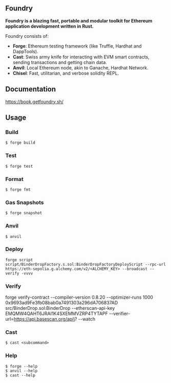 ## Foundry

**Foundry is a blazing fast, portable and modular toolkit for Ethereum application development written in Rust.**

Foundry consists of:

- **Forge**: Ethereum testing framework (like Truffle, Hardhat and DappTools).
- **Cast**: Swiss army knife for interacting with EVM smart contracts, sending transactions and getting chain data.
- **Anvil**: Local Ethereum node, akin to Ganache, Hardhat Network.
- **Chisel**: Fast, utilitarian, and verbose solidity REPL.

## Documentation

https://book.getfoundry.sh/

## Usage

### Build

```shell
$ forge build
```

### Test

```shell
$ forge test
```

### Format

```shell
$ forge fmt
```

### Gas Snapshots

```shell
$ forge snapshot
```

### Anvil

```shell
$ anvil
```

### Deploy

```shell
forge script script/BinderDropFactory.s.sol:BinderDropFactoryDeployScript --rpc-url https://eth-sepolia.g.alchemy.com/v2/<ALCHEMY_KEY> --broadcast --verify -vvvv
```

### Verify

forge verify-contract --compiler-version 0.8.20 --optimizer-runs 1000 0x9693ad9Fe3fb08bab0a7491303a296dA706837AD src/BinderDrop.sol:BinderDrop --etherscan-api-key EMQMW4QAHT6JRAI1K4SXEMMVZRP4TYTAPF --verifier-url=https://api.basescan.org/api\? --watch

### Cast

```shell
$ cast <subcommand>
```

### Help

```shell
$ forge --help
$ anvil --help
$ cast --help
```
